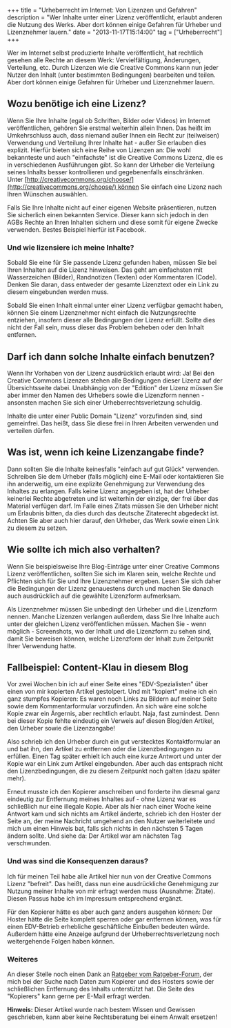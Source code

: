 +++
title       = "Urheberrecht im Internet: Von Lizenzen und Gefahren"
description = "Wer Inhalte unter einer Lizenz veröffentlicht, erlaubt anderen die Nutzung des Werks. Aber dort können einige Gefahren für Urheber und Lizenznehmer lauern."
date        = "2013-11-17T15:14:00"
tag         = ["Urheberrecht"]
+++

Wer im Internet selbst produzierte Inhalte veröffentlicht, hat rechtlich gesehen alle Rechte an diesem Werk: Vervielfältigung, Änderungen, Verteilung, etc.
Durch Lizenzen wie die Creative Commons kann nun jeder Nutzer den Inhalt (unter bestimmten Bedingungen) bearbeiten und teilen. Aber dort können einige Gefahren für Urheber und Lizenznehmer lauern.

<!--more-->

## Wozu benötige ich eine Lizenz?
Wenn Sie Ihre Inhalte (egal ob Schriften, Bilder oder Videos) im Internet veröffentlichen, gehören Sie erstmal weiterhin allein Ihnen. Das heißt im Umkehrschluss auch, dass niemand außer Ihnen ein Recht zur (teilweisen) Verwendung und Verteilung Ihrer Inhalte hat - außer Sie erlauben dies explizit.
Hierfür bieten sich eine Reihe von Lizenzen an: Die wohl bekannteste und auch "einfachste" ist die Creative Commons Lizenz, die es in verschiedenen Ausführungen gibt. So kann der Urheber die Verteilung seines Inhalts besser kontrollieren und gegebenenfalls einschränken. Unter [http://creativecommons.org/choose/](http://creativecommons.org/choose/) können Sie einfach eine Lizenz nach Ihren Wünschen auswählen.

Falls Sie Ihre Inhalte nicht auf einer eigenen Website präsentieren, nutzen Sie sicherlich einen bekannten Service. Dieser kann sich jedoch in den AGBs Rechte an Ihren Inhalten sichern und diese somit für eigene Zwecke verwenden. Bestes Beispiel hierfür ist Facebook.

### Und wie lizensiere ich meine Inhalte?
Sobald Sie eine für Sie passende Lizenz gefunden haben, müssen Sie bei Ihren Inhalten auf die Lizenz hinweisen. Das geht am einfachsten mit Wasserzeichen (Bilder), Randnotizen (Texten) oder Kommentaren (Code). Denken Sie daran, dass entweder der gesamte Lizenztext oder ein Link zu diesem eingebunden werden muss.

Sobald Sie einen Inhalt einmal unter einer Lizenz verfügbar gemacht haben, können Sie einem Lizenznehmer nicht einfach die Nutzungsrechte entziehen, insofern dieser alle Bedingungen der Lizenz erfüllt. Sollte dies nicht der Fall sein, muss dieser das Problem beheben oder den Inhalt entfernen.

## Darf ich dann solche Inhalte einfach benutzen?
Wenn Ihr Vorhaben von der Lizenz ausdrücklich erlaubt wird: Ja! Bei den Creative Commons Lizenzen stehen alle Bedingungen dieser Lizenz auf der Übersichtsseite dabei. Unabhängig von der "Edition" der Lizenz müssen Sie aber immer den Namen des Urhebers sowie die Lizenzform nennen - ansonsten machen Sie sich einer Urheberrechtsverletzung schuldig.

Inhalte die unter einer Public Domain "Lizenz" vorzufinden sind, sind gemeinfrei. Das heißt, dass Sie diese frei in Ihren Arbeiten verwenden und verteilen dürfen.

## Was ist, wenn ich keine Lizenzangabe finde?
Dann sollten Sie die Inhalte keinesfalls "einfach auf gut Glück" verwenden. Schreiben Sie dem Urheber (falls möglich) eine E-Mail oder kontaktieren Sie ihn anderweitig, um eine explizite Genehmigung zur Verwendung des Inhaltes zu erlangen.
Falls keine Lizenz angegeben ist, hat der Urheber keinerlei Rechte abgetreten und ist weiterhin der einzige, der frei über das Material verfügen darf. Im Falle eines Zitats müssen Sie den Urheber nicht um Erlaubnis bitten, da dies durch das deutsche Zitaterecht abgedeckt ist. Achten Sie aber auch hier darauf, den Urheber, das Werk sowie einen Link zu diesem zu setzen.

## Wie sollte ich mich also verhalten?
Wenn Sie beispielsweise Ihre Blog-Einträge unter einer Creative Commons Lizenz veröffentlichen, sollten Sie sich im Klaren sein, welche Rechte und Pflichten sich für Sie und Ihre Lizenznehmer ergeben. Lesen Sie sich daher die Bedingungen der Lizenz genauestens durch und machen Sie danach auch ausdrücklich auf die gewählte Lizenzform aufmerksam.

Als Lizenznehmer müssen Sie unbedingt den Urheber und die Lizenzform nennen. Manche Lizenzen verlangen außerdem, dass Sie Ihre Inhalte auch unter der gleichen Lizenz veröffentlichen müssen.
Machen Sie - wenn möglich - Screenshots, wo der Inhalt und die Lizenzform zu sehen sind, damit Sie beweisen können, welche Lizenzform der Inhalt zum Zeitpunkt Ihrer Verwendung hatte.

## Fallbeispiel: Content-Klau in diesem Blog
Vor zwei Wochen bin ich auf einer Seite eines "EDV-Spezialisten" über einen von mir kopierten Artikel gestolpert. Und mit "kopiert" meine ich ein ganz stumpfes Kopieren: Es waren noch Links zu Bildern auf meiner Seite sowie dem Kommentarformular vorzufinden. An sich wäre eine solche Kopie zwar ein Ärgernis, aber rechtlich erlaubt. Naja, fast zumindest.
Denn bei dieser Kopie fehlte eindeutig ein Verweis auf diesen Blog/den Artikel, den Urheber sowie die Lizenzangabe!

Also schrieb ich den Urheber durch ein gut verstecktes Kontaktformular an und bat ihn, den Artikel zu entfernen oder die Lizenzbedingungen zu erfüllen. Einen Tag später erhielt ich auch eine kurze Antwort und unter der Kopie war ein Link zum Artikel eingebunden.
Aber auch das entsprach nicht den Lizenzbedingungen, die zu diesem Zeitpunkt noch galten (dazu später mehr).

Erneut musste ich den Kopierer anschreiben und forderte ihn diesmal ganz eindeutig zur Entfernung meines Inhaltes auf - ohne Lizenz war es schließlich nur eine illegale Kopie. Aber als hier nach einer Woche keine Antwort kam und sich nichts am Artikel änderte, schrieb ich den Hoster der Seite an, der meine Nachricht umgehend an den Nutzer weiterleitete und mich um einen Hinweis bat, falls sich nichts in den nächsten 5 Tagen ändern sollte. Und siehe da: Der Artikel war am nächsten Tag verschwunden.

### Und was sind die Konsequenzen daraus?
Ich für meinen Teil habe alle Artikel hier nun von der Creative Commons Lizenz "befreit". Das heißt, dass nun eine ausdrückliche Genehmigung zur Nutzung meiner Inhalte von mir erfragt werden muss (Ausnahme: Zitate). Diesen Passus habe ich im Impressum entsprechend ergänzt.

Für den Kopierer hätte es aber auch ganz anders ausgehen können: Der Hoster hätte die Seite komplett sperren oder gar entfernen können, was für einen EDV-Betrieb erhebliche geschäftliche Einbußen bedeuten würde. Außerdem hätte eine Anzeige aufgrund der Urheberrechtsverletzung noch weitergehende Folgen haben können.

### Weiteres
An dieser Stelle noch einen Dank an [Ratgeber vom Ratgeber-Forum](http://ratgeber---forum.de/wbb3/), der mich bei der Suche nach Daten zum Kopierer und des Hosters sowie der schließlichen Entfernung des Inhalts unterstützt hat.
Die Seite des "Kopierers" kann gerne per E-Mail erfragt werden.

**Hinweis:** Dieser Artikel wurde nach bestem Wissen und Gewissen geschrieben, kann aber keine Rechtsberatung bei einem Anwalt ersetzen!